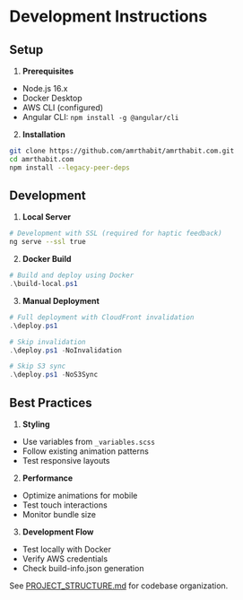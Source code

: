 # Development Instructions

## Setup

1. **Prerequisites**
- Node.js 16.x
- Docker Desktop
- AWS CLI (configured)
- Angular CLI: `npm install -g @angular/cli`

2. **Installation**
```bash
git clone https://github.com/amrthabit/amrthabit.com.git
cd amrthabit.com
npm install --legacy-peer-deps
```

## Development

1. **Local Server**
```bash
# Development with SSL (required for haptic feedback)
ng serve --ssl true
```

2. **Docker Build**
```powershell
# Build and deploy using Docker
.\build-local.ps1
```

3. **Manual Deployment**
```powershell
# Full deployment with CloudFront invalidation
.\deploy.ps1

# Skip invalidation
.\deploy.ps1 -NoInvalidation

# Skip S3 sync
.\deploy.ps1 -NoS3Sync
```

## Best Practices

1. **Styling**
- Use variables from `_variables.scss`
- Follow existing animation patterns
- Test responsive layouts

2. **Performance**
- Optimize animations for mobile
- Test touch interactions
- Monitor bundle size

3. **Development Flow**
- Test locally with Docker
- Verify AWS credentials
- Check build-info.json generation

See [PROJECT_STRUCTURE.md](./PROJECT_STRUCTURE.md) for codebase organization.